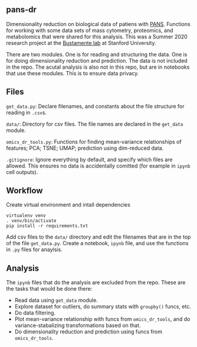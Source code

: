 ## pans-dr
Dimensionality reduction on biological data of patiens with [PANS](https://med.stanford.edu/pans.html). Functions for working with some data sets of mass cytometry, proteomics, and metabolomics that were shared for this analysis. This was a Summer 2020 research project at the [Bustamente lab](https://bustamantelab.stanford.edu/) at Stanford University.

There are two modules. One is for reading and structuring the data. One is for doing dimensionality reduction and prediction. The data is not included in the repo. The acutal analysis is also not in this repo, but are in notebooks that use these modules. This is to ensure data privacy. 

## Files
`get_data.py`: Declare filenames, and constants about the file structure for reading in `.csv`s. 

`data/`: Directory for csv files. The file names are declared in the `get_data` module. 

`omics_dr_tools.py`: Functions for finding mean-variance relationships of features; PCA; TSNE; UMAP; prediction using dim-reduced data. 


`.gitignore`: Ignore everything by default, and specify which files are allowed. This ensures no data is accidentally comitted (for example in `ipynb` cell outputs).

## Workflow
Create virtual environment and intall dependencies
```
virtualenv venv 
. venv/bin/activate
pip install -r requirements.txt
```

Add csv files to the `data/` directory and edit the filenames that are in the top 
of the file `get_data.py`. Create a notebook, `ipynb` file, and use the functions in `.py` files for anaylsis. 

## Analysis
The `ipynb` files that do the analysis are excluded from the repo. These are the tasks that would be done there:
- Read data using `get_data` module. 
- Explore dataset for outliers, do summary stats with `groupby()` funcs, etc. 
- Do data filtering. 
- Plot mean-variance relationship with funcs from `omics_dr_tools`, and do variance-stabalizing transformations based on that. 
- Do dimensionality reduction and prediction using funcs from `omics_dr_tools`. 

